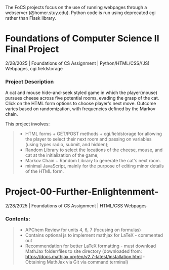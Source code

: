 
The FoCS projects focus on the use of running webpages through a webserver (@homer.stuy.edu). Python code is run using deprecated cgi rather than Flask library.

# Foundations of Computer Science II Final Project
2/28/2025 | Foundations of CS Assignment | Python/HTML/CSS/(JS) Webpages, cgi.fieldstorage

### Project Description
A cat and mouse hide-and-seek styled game in which the player(mouse) pursues cheese across five potential rooms, evading the grasp of the cat.
Click on the HTML form options to choose player's next move. Outcome varies based on randomization, with frequencies defined by the Markov chain.

This project involves:
> - HTML forms + GET/POST methods + cgi.fieldstorage for allowing the player to select their next room and passing on variables
  (using types radio, submit, and hidden);
> - Random Library to select the locations of the cheese, mouse, and cat at the initialization of the game;
> - Markov Chain + Random Library to generate the cat's next room.
> - minimal JavaScript, mainly for the purpose of editing minor details of the HTML form.

# Project-00-Further-Enlightenment-
2/28/2025 | Foundations of CS Assignment | HTML/CSS Webpages

### Contents:
> - APChem Review for units 4, 6, 7 (focusing on formulas)
> - Contains optional js to implement mathjax for LaTeX - commented out
> - Recommendation for better LaTeX formatting - must download MathJax folder/files to site directory 
(downloaded from: https://docs.mathjax.org/en/v2.7-latest/installation.html - Obtaining MathJax via Git via command terminal)
